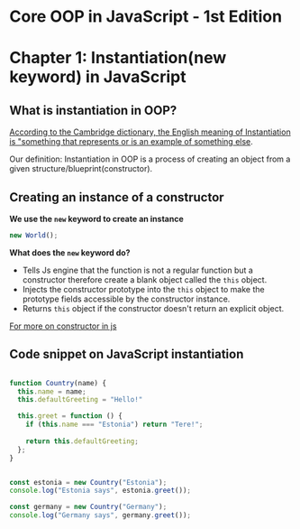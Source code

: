 # Core OOP in JavaScript - 1st Edition

# Chapter 1: Instantiation(new keyword) in JavaScript

## What is instantiation in OOP?

[According to the Cambridge dictionary, the English meaning of Instantiation is "something that represents or is an example of something else](https://dictionary.cambridge.org/dictionary/english/instantiation).

Our definition: Instantiation in OOP is a process of creating an object from a given structure/blueprint(constructor).

## Creating an instance of a constructor

**We use the ```new``` keyword to create an instance**

```js
new World();
```

**What does the ```new``` keyword do?**

- Tells Js engine that the function is not a regular function but
  a constructor therefore create a blank object called the ```this``` object.
- Injects the constructor prototype into the ```this``` object to make the
  prototype fields accessible by the constructor instance.
- Returns ```this``` object if the constructor doesn't return an explicit object.

[For more on constructor in js](https://developer.mozilla.org/en-US/docs/Web/JavaScript/Reference/Operators/new)

## Code snippet on JavaScript instantiation

```js

function Country(name) {
  this.name = name;
  this.defaultGreeting = "Hello!"

  this.greet = function () {
    if (this.name === "Estonia") return "Tere!";
    
    return this.defaultGreeting;
  };
}


const estonia = new Country("Estonia");
console.log("Estonia says", estonia.greet());

const germany = new Country("Germany");
console.log("Germany says", germany.greet());
```

